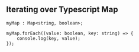 ## Iterating over Typescript Map

```
myMap : Map<string, boolean>;

myMap.forEach((value: boolean, key: string) => {
    console.log(key, value);
});
```